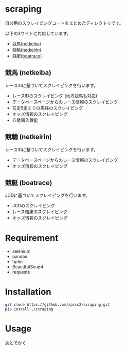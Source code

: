 # scraping
自分用のスクレイピングコードをまとめたディレクトリです。

以下の3サイトに対応しています。
- 競馬([netkeiba](https://www.netkeiba.com/))
- 競輪([netkeirin](https://keirin.netkeiba.com/))
- 競艇([boatrace](https://www.boatrace.jp/))

## 競馬 (netkeiba)
レースIDに基づいてスクレイピングを行います。
- レースIDのスクレイピング (地方競馬も対応)
- [データベース](https://db.netkeiba.com/?rf=navi)ページからのレース情報のスクレイピング
- 前走5走までの馬柱のスクレイピング
- オッズ情報のスクレイピング
- 自動購入機能

## 競輪 (netkeirin)
レースIDに基づいてスクレイピングを行います。
- データベースページからのレース情報のスクレイピング
- オッズ情報のスクレイピング

## 競艇 (boatrace)
JCDに基づいてスクレイピングを行います。
- JCDのスクレイピング
- レース結果のスクレイピング
- オッズ情報のスクレイピング


# Requirement

* selenium
* pandas
* tqdm
* BeautifulSoup4
* requests

# Installation

```bash
git clone https://github.com/apiss2/scraping.git
pip install ./scraping
```

# Usage

あとでかく

